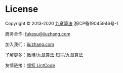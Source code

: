 # License

Copyright © 2013-2020 [九章算法](https://jiuzhang.com) 浙ICP备19045946号-1

商务合作: [fukesu@jiuzhang.com](mailto:fukesu@jiuzhang.com)

加入我们：[jiuzhang.com](https://jiuzhang.com/joinus)

了解更多：[微博/九章算法](http://weibo.com/ninechapter) [知乎/九章算法](https://www.zhihu.com/people/crackinterview)

友情链接：[领扣 LintCode](https://www.lintcode.com/)
